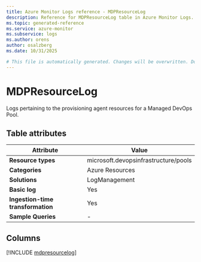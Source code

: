 ```yaml
---
title: Azure Monitor Logs reference - MDPResourceLog
description: Reference for MDPResourceLog table in Azure Monitor Logs.
ms.topic: generated-reference
ms.service: azure-monitor
ms.subservice: logs
ms.author: orens
author: osalzberg
ms.date: 10/31/2025

# This file is automatically generated. Changes will be overwritten. Do not change this file directly.
---
```


# MDPResourceLog

Logs pertaining to the provisioning agent resources for a Managed DevOps Pool.


## Table attributes

|Attribute|Value|
|---|---|
|**Resource types**|microsoft.devopsinfrastructure/pools|
|**Categories**|Azure Resources|
|**Solutions**| LogManagement|
|**Basic log**|Yes|
|**Ingestion-time transformation**|Yes|
|**Sample Queries**|-|



## Columns
  
[!INCLUDE [mdpresourcelog](~/reusable-content/ce-skilling/azure/includes/azure-monitor/reference/tables/mdpresourcelog-include.md)]
